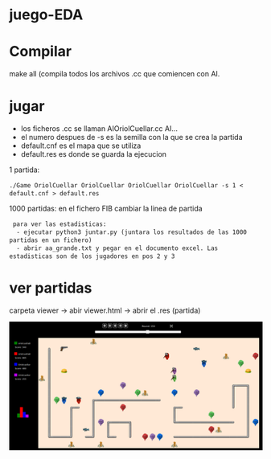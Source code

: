 # juego-EDA

# Compilar
  make all
  (compila todos los archivos .cc que comiencen con AI.
  
# jugar

  - los ficheros .cc se llaman AIOriolCuellar.cc AI...
  - el numero despues de -s es la semilla con la que se crea la partida
  - default.cnf es el mapa que se utiliza
  - default.res es donde se guarda la ejecucion
  
  1 partida:  
  
    ./Game OriolCuellar OriolCuellar OriolCuellar OriolCuellar -s 1 < default.cnf > default.res
    
  1000 partidas:
     en el fichero FIB cambiar la linea de partida
     
     para ver las estadisticas:
      - ejecutar python3 juntar.py (juntara los resultados de las 1000 partidas en un fichero)
      - abrir aa_grande.txt y pegar en el documento excel. Las estadisticas son de los jugadores en pos 2 y 3
     
# ver partidas
  carpeta viewer -> abir viewer.html -> abrir el .res (partida)




<img src="imagen/purge.png">
